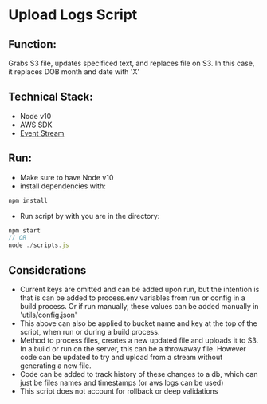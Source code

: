 # Upload Logs Script

## Function:
Grabs S3 file, updates specificed text, and replaces file on S3.
In this case, it replaces DOB month and date with 'X'

## Technical Stack:
* Node v10
* AWS SDK
* [Event Stream](https://www.npmjs.com/package/event-stream)

## Run:
* Make sure to have Node v10
* install dependencies with:
```js
npm install
```
* Run script by with you are in the directory:
```js
npm start
// OR
node ./scripts.js
```


## Considerations
* Current keys are omitted and can be added upon run, but the intention is that is can be added to process.env variables from run or config in a build process. Or if run manually, these values can be added manually in 'utils/config.json'
* This above can also be applied to bucket name and key at the top of the script, when run or during a build process.
* Method to process files, creates a new updated file and uploads it to S3. In a build or run on the server, this can be a throwaway file. However code can be updated to try and upload from a stream without generating a new file.
* Code can be added to track history of these changes to a db, which can just be files names and timestamps (or aws logs can be used)
* This script does not account for rollback or deep validations